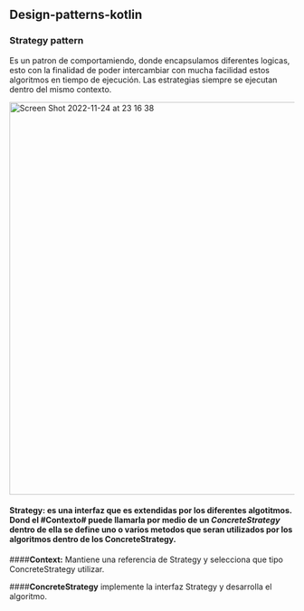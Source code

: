 ## Design-patterns-kotlin


### Strategy pattern
Es un patron de comportamiendo, donde encapsulamos diferentes logicas, esto con la finalidad de poder intercambiar con mucha facilidad estos algoritmos en tiempo de ejecución. Las estrategias siempre se ejecutan dentro del mismo contexto.

<img width="694" alt="Screen Shot 2022-11-24 at 23 16 38" src="https://user-images.githubusercontent.com/16981896/203886974-3f4e40cc-74d9-432f-8f65-5f4d77d8daaf.png">

#### **Strategy:**  es una interfaz que es extendidas por los diferentes algotitmos. Dond el #Contexto# puede llamarla por medio de un *ConcreteStrategy* dentro de ella se define uno o varios metodos que seran utilizados por los algoritmos dentro de los ConcreteStrategy.

####**Context:**  Mantiene una referencia de Strategy y selecciona que tipo ConcreteStrategy utilizar.

####**ConcreteStrategy**  implemente la interfaz Strategy y desarrolla el algoritmo.
